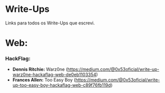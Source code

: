 # Write-Ups
Links para todos os Write-Ups que escrevi.

# Web:
### HackFlag:
- **Dennis Ritchie:** Warz0ne (https://medium.com/@0x53oficial/write-up-warz0ne-hackaflag-web-de0eb1103354)
- **Frances Allen:**  Too Easy Boy (https://medium.com/@0x53oficial/write-up-too-easy-boy-hackaflag-web-c89f76fb119d)
